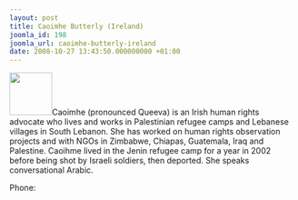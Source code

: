 ```yaml
---
layout: post
title: Caoimhe Butterly (Ireland)
joomla_id: 198
joomla_url: caoimhe-butterly-ireland
date: 2008-10-27 13:43:50.000000000 +01:00
---
```

<img src="http://www.freegaza.org/uploads/passengers/file_899c7febe8_CaoihmeButterly.jpg" width="75" />Caoimhe (pronounced Queeva) is an Irish human rights advocate who lives and works in Palestinian refugee camps and Lebanese villages in South Lebanon. She has worked on human rights observation projects and with NGOs in Zimbabwe, Chiapas, Guatemala, Iraq and Palestine. Caoihme lived in the Jenin refugee camp for a year in 2002 before being shot by Israeli soldiers, then deported. She speaks conversational Arabic.<br /><p><a href=""></a></p><p>Phone:</p>
